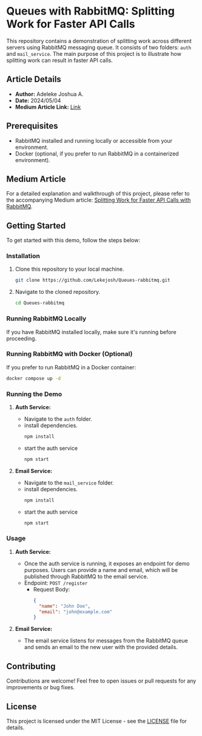 # Queues with RabbitMQ: Splitting Work for Faster API Calls

This repository contains a demonstration of splitting work across different servers using RabbitMQ messaging queue. It consists of two folders: `auth` and `mail_service`. The main purpose of this project is to illustrate how splitting work can result in faster API calls.

## Article Details
- **Author:** Adeleke Joshua A.
- **Date:** 2024/05/04
- **Medium Article Link:** [Link](https://lekejosh.medium.com/building-a-scalable-node-js-backend-separating-request-handling-and-background-jobs-eca17209fbcb)

## Prerequisites

- RabbitMQ installed and running locally or accessible from your environment.
- Docker (optional, if you prefer to run RabbitMQ in a containerized environment).

## Medium Article

For a detailed explanation and walkthrough of this project, please refer to the accompanying Medium article: [Splitting Work for Faster API Calls with RabbitMQ](https://medium.com/lekejosh/splitting-work-for-faster-api-calls-with-rabbitmq).

## Getting Started

To get started with this demo, follow the steps below:

### Installation

1. Clone this repository to your local machine.
   ```bash
   git clone https://github.com/Lekejosh/Queues-rabbitmq.git
   ```

2. Navigate to the cloned repository.
   ```bash
   cd Queues-rabbitmq
   ```

### Running RabbitMQ Locally

If you have RabbitMQ installed locally, make sure it's running before proceeding.

### Running RabbitMQ with Docker (Optional)

If you prefer to run RabbitMQ in a Docker container:

   ```bash
   docker compose up -d
   ```

### Running the Demo

1. **Auth Service:**
   - Navigate to the `auth` folder.
   - install dependencies.
     ```bash
     npm install
     ```
   - start the auth service
     ```bash
     npm start
     ```

2. **Email Service:**
   - Navigate to the `mail_service` folder.
   - install dependencies.
     ```bash
     npm install
     ```
   - start the auth service
     ```bash
     npm start
     ```

### Usage

1. **Auth Service:**
   - Once the auth service is running, it exposes an endpoint for demo purposes. Users can provide a name and email, which will be published through RabbitMQ to the email service.
   - Endpoint: `POST /register`
     - Request Body:
       ```json
       {
         "name": "John Doe",
         "email": "john@example.com"
       }
       ```

2. **Email Service:**
   - The email service listens for messages from the RabbitMQ queue and sends an email to the new user with the provided details.

## Contributing

Contributions are welcome! Feel free to open issues or pull requests for any improvements or bug fixes.

## License

This project is licensed under the MIT License - see the [LICENSE](LICENSE) file for details.